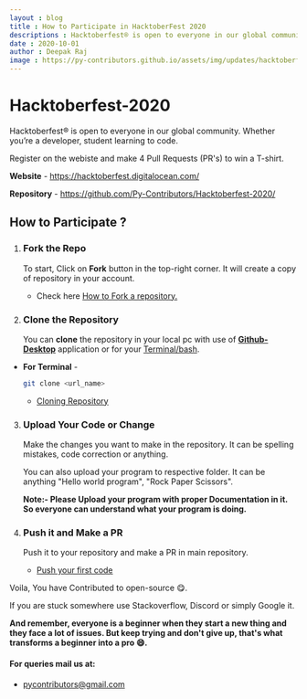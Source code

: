 ```yaml
---
layout : blog
title : How to Participate in HacktoberFest 2020
descriptions : Hacktoberfest® is open to everyone in our global community. Whether you’re a developer, student learning to code.
date : 2020-10-01
author : Deepak Raj
image : https://py-contributors.github.io/assets/img/updates/hacktoberfest2020.png
---
```

# Hacktoberfest-2020

Hacktoberfest® is open to everyone in our global community. Whether you’re a developer, student learning to code.

Register on the webiste and make 4 Pull Requests (PR's) to win  a T-shirt.

**Website** - <https://hacktoberfest.digitalocean.com/>

**Repository** - <https://github.com/Py-Contributors/Hacktoberfest-2020/>

## How to Participate ?

1. ### Fork the Repo

   To start, Click on **Fork** button in the top-right corner. It will create a copy of repository in your account.

    - Check here [How to Fork a repository.](https://docs.github.com/en/github/getting-started-with-github/fork-a-repo)

2. ### Clone the Repository

   You can **clone** the repository in your local pc with use of **[Github-Desktop](https://desktop.github.com/)** application or for your [Terminal/bash](https://git-scm.com/downloads).

 - **For Terminal** -
   ```bash
   git clone <url_name>  
   ```

   * [Cloning Repository](https://docs.github.com/en/github/creating-cloning-and-archiving-repositories/cloning-a-repository)

3. ### Upload Your Code or Change

    Make the changes you want to make in the repository. It can be spelling mistakes, code correction or anything.

    You can also upload your program to respective folder. It can be anything "Hello world program", "Rock Paper Scissors".

    **Note:- Please Upload your program with proper Documentation in it. So everyone can understand what your program is doing.**

4. ### Push it and Make a PR

    Push it to your repository and make a PR in main repository.

    - [Push your first code](https://docs.github.com/en/github/importing-your-projects-to-github/adding-an-existing-project-to-github-using-the-command-line)

Voila, You have Contributed to open-source 😋.

If you are stuck somewhere use Stackoverflow, Discord or simply Google it.

**And remember, everyone is a beginner when they start a new thing and they face a lot of issues. But keep trying and don't give up, that's what transforms a beginner into a pro 😄.**

#### For queries mail us at:
- [pycontributors@gmail.com](mailto:pycontributors@gmail.com)
